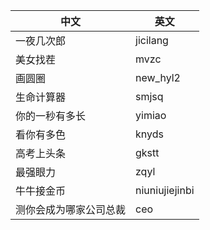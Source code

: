    中文 | 英文
--------|--------
一夜几次郎 | jicilang
美女找茬 | mvzc
画圆圈 | new_hyl2
生命计算器 | smjsq
你的一秒有多长 | yimiao
看你有多色 | knyds
高考上头条 | gkstt
最强眼力 | zqyl
牛牛接金币 | niuniujiejinbi
测你会成为哪家公司总裁 | ceo
